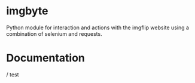 # imgbyte
Python module for interaction and actions with the imgflip website using a combination of selenium and requests.

# Documentation
/ test
